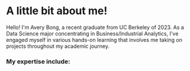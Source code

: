 # A little bit about me!

Hello! I'm Avery Bong, a recent graduate from UC Berkeley of 2023. As a Data Science major concentrating in Business/Industrial Analytics, I've engaged myself in various hands-on learning that involves me taking on projects throughout my academic journey.

### My expertise include:


